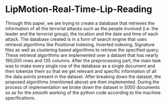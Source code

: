 # LipMotion-Real-Time-Lip-Reading
Through this paper, we are trying to create a database that retrieves the information of all the terrorist attacks such as the people involved (i.e. the leader and the terrorist group), the location and the date and time of each attack. The database created is in a form of search engine that uses retrieval algorithms like Positional Indexing, Inverted indexing, Signature files as well as clustering based algorithms to retrieve the specified query.
These retrieval algorithms are implemented over a dataset that has nearly 190,000 rows and 135 columns. After the preprocessing part, the main task was to make every single row of the database as a single document and then tokenize them so that we get relevant and specific information of all the data points present in the dataset. After breaking down the dataset, the proposed algorithms (mentioned above) are then implemented. During the process of implementation we broke down the dataset in 5000 documents so as for the smooth working of the python code according to the machine specifications.
